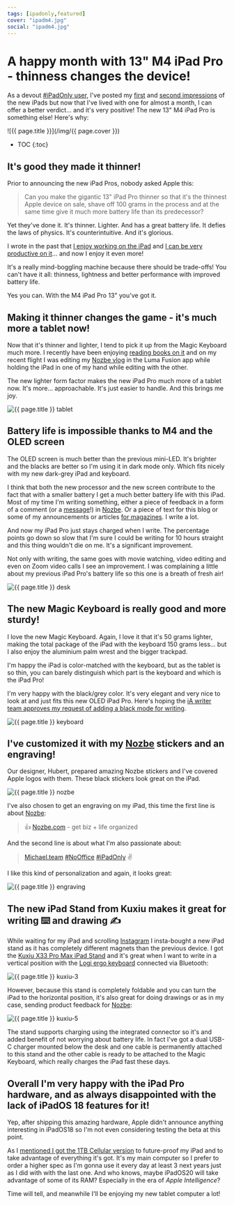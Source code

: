 ```yaml
---
tags: [ipadonly,featured]
cover: "ipadm4.jpg"
social: "ipadm4.jpg"
---
```


# A happy month with 13" M4 iPad Pro - thinness changes the device!

As a devout [#iPadOnly user](/ipadv), I've posted my [first](/ipad24) and [second impressions](/ipad24pro) of the new iPads but now that I've lived with one for almost a month, I can offer a better verdict… and it's very positive! The new 13" M4 iPad Pro is something else! Here's why:

<!--More-->

![{{ page.title }}](/img/{{ page.cover }})

* TOC
{:toc}

## It's good they made it thinner!

Prior to announcing the new iPad Pros, nobody asked Apple this:

> Can you make the gigantic 13" iPad Pro thinner so that it's the thinnest Apple device on sale, shave off 100 grams in the process and at the same time give it much more battery life than its predecessor?

Yet they've done it. It's thinner. Lighter. And has a great battery life. It defies the laws of physics. It's counterintuitive. And it's glorious.

I wrote in the past that [I enjoy working on the iPad](/ipadv) and [I can be very productive on it](/ipadp)… and now I enjoy it even more!

It's a really mind-boggling machine because there should be trade-offs! You can't have it all: thinness, lightness and better performance with improved battery life.

Yes you can. With the M4 iPad Pro 13" you've got it.

## Making it thinner changes the game - it's much more a tablet now!

Now that it's thinner and lighter, I tend to pick it up from the Magic Keyboard much more. I recently have been enjoying [reading books on it](/180) and on my recent flight I was editing my [Nozbe vlog](/nozbe-vlog) in the Luma Fusion app while holding the iPad in one of my hand while editing with the other.

The new lighter form factor makes the new iPad Pro much more of a tablet now. It's more… approachable. It's just easier to handle. And this brings me joy.

![{{ page.title }} tablet](/img/ipadm4-tablet.jpg)

## Battery life is impossible thanks to M4 and the OLED screen

The OLED screen is much better than the previous mini-LED. It's brighter and the blacks are better so I'm using it in dark mode only. Which fits nicely with my new dark-grey iPad and keyboard.

I think that both the new processor and the new screen contribute to the fact that with a smaller battery I get a much better battery life with this iPad. Most of my time I'm writing something, either a piece of feedback in a form of a comment (or a [message](/messages)!) in [Nozbe][n]. Or a piece of text for this blog or some of my announcements or articles [for magazines](/pl/imagazine). I write a lot.

And now my iPad Pro just stays charged when I write. The percentage points go down so slow that I'm sure I could be writing for 10 hours straight and this thing wouldn't die on me. It's a significant improvement.

Not only with writing, the same goes with movie watching, video editing and even on Zoom video calls I see an improvement. I was complaining a little about my previous iPad Pro's battery life so this one is a breath of fresh air!

![{{ page.title }} desk](/img/ipadm4-desk.jpg)

## The new Magic Keyboard is really good and more sturdy!

I love the new Magic Keyboard. Again, I love it that it's 50 grams lighter, making the total package of the iPad with the keyboard 150 grams less… but I also enjoy the aluminium palm wrest and the bigger trackpad.

I'm happy the iPad is color-matched with the keyboard, but as the tablet is so thin, you can barely distinguish which part is the keyboard and which is the iPad Pro!

I'm very happy with the black/grey color. It's very elegant and very nice to look at and just fits this new OLED iPad Pro. Here's hoping the [iA writer team approves my request of adding a black mode for writing](https://social.nozbe.com/@michael/112681751372555688).

![{{ page.title }} keyboard](/img/ipadm4-keyboard.jpg)

## I've customized it with my [Nozbe][n] stickers and an engraving!

Our designer, Hubert, prepared amazing Nozbe stickers and I've covered Apple logos with them. These black stickers look great on the iPad.

![{{ page.title }} nozbe](/img/ipadm4-nozbe.jpg)

I've also chosen to get an engraving on my iPad, this time the first line is about [Nozbe][n]:

> 👍 [Nozbe.com][n] - get biz + life organized

And the second line is about what I'm also passionate about:

> [Michael.team](/) [#NoOffice](/nooffice) [#iPadOnly](/ipadonly/) ✌️

I like this kind of personalization and again, it looks great:

![{{ page.title }} engraving](/img/ipadm4-engraving.jpg)

## The new iPad Stand from Kuxiu makes it great for writing ⌨️ and drawing ✍️

While waiting for my iPad and scrolling [Instagram](https://michael.gratis/ig) I insta-bought a new iPad stand as it has completely different magnets than the previous device. I got the  [Kuxiu X33 Pro Max iPad Stand](https://www.amazon.com/dp/B0D6W9K3Q9/?tag=sliwinski-20) and it's great when I want to write in a vertical position with the [Logi ergo keyboard](/ergo) connected via Bluetooth:

![{{ page.title }} kuxiu-3](/img/kuxiu-3.jpg)

However, because this stand is completely foldable and you can turn the iPad to the horizontal position, it's also great for doing drawings or as in my case, sending product feedback for [Nozbe][n]:

![{{ page.title }} kuxiu-5](/img/kuxiu-5.jpg)

The stand supports charging using the integrated connector so it's and added benefit of not worrying about battery life. In fact I've got a dual USB-C charger mounted below the desk and one cable is permanently attached to this stand and the other cable is ready to be attached to the Magic Keyboard, which really charges the iPad fast these days.

## Overall I'm very happy with the iPad Pro hardware, and as always disappointed with the lack of iPadOS 18 features for it!

Yep, after shipping this amazing hardware, Apple didn't announce anything interesting in iPadOS18 so I'm not even considering testing the beta at this point.

As I [mentioned I got the 1TB Cellular version](https://michael.team/ipad24/#which-model-im-getting) to future-proof my iPad and to take advantage of everything it's got. It's my main computer so I prefer to order a higher spec as I'm gonna use it every day at least 3 next years just as I did with with the last one. And who knows, maybe iPadOS20 will take advantage of some of its RAM? Especially in the era of *Apple Intelligence*?

Time will tell, and meanwhile I'll be enjoying my new tablet computer a lot!

[n]: https://michael.gratis/nozbe
[np]: https://michael.gratis/nozbepersonal